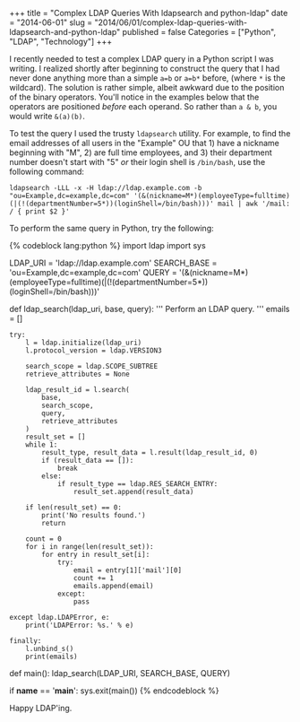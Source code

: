 +++
title = "Complex LDAP Queries With ldapsearch and python-ldap"
date = "2014-06-01"
slug = "2014/06/01/complex-ldap-queries-with-ldapsearch-and-python-ldap"
published = false
Categories = ["Python", "LDAP", "Technology"]
+++

I recently needed to test a complex LDAP query in a Python script I was writing. I realized shortly after beginning to construct the query that I had never done anything more than a simple `a=b` or `a=b*` before, (where `*` is the wildcard). The solution is rather simple, albeit awkward due to the position of the binary operators. You'll notice in the examples below that the operators are positioned _before_ each operand. So rather than `a & b`, you would write `&(a)(b)`.

To test the query I used the trusty `ldapsearch` utility. For example, to find the email addresses of all users in the "Example" OU that 1) have a nickname beginning with "M", 2) are full time employees, and 3) their department number doesn't start with "5" _or_ their login shell is `/bin/bash`, use the following command:

`ldapsearch -LLL -x -H ldap://ldap.example.com -b "ou=Example,dc=example,dc=com" '(&(nickname=M*)(employeeType=fulltime)(|(!(departmentNumber=5*))(loginShell=/bin/bash)))' mail | awk '/mail: / { print $2 }'`

To perform the same query in Python, try the following:

{% codeblock lang:python %}
import ldap
import sys
 
LDAP_URI = 'ldap://ldap.example.com'
SEARCH_BASE = 'ou=Example,dc=example,dc=com'
QUERY = '(&(nickname=M*)(employeeType=fulltime)(|(!(departmentNumber=5*))(loginShell=/bin/bash)))'
 
 
def ldap_search(ldap_uri, base, query):
  '''
  Perform an LDAP query.
  '''
    emails = []
 
    try:
        l = ldap.initialize(ldap_uri)
        l.protocol_version = ldap.VERSION3
 
        search_scope = ldap.SCOPE_SUBTREE
        retrieve_attributes = None
 
        ldap_result_id = l.search(
            base,
            search_scope,
            query,
            retrieve_attributes
        )
        result_set = []
        while 1:
            result_type, result_data = l.result(ldap_result_id, 0)
            if (result_data == []):
                break
            else:
                if result_type == ldap.RES_SEARCH_ENTRY:
                    result_set.append(result_data)
 
        if len(result_set) == 0:
            print('No results found.')
            return
 
        count = 0
        for i in range(len(result_set)):
            for entry in result_set[i]:
                try:
                    email = entry[1]['mail'][0]
                    count += 1
                    emails.append(email)
                except:
                    pass
 
    except ldap.LDAPError, e:
        print('LDAPError: %s.' % e)
 
    finally:
        l.unbind_s()
        print(emails)
 
 
def main():
    ldap_search(LDAP_URI, SEARCH_BASE, QUERY)
 
 
if __name__ == '__main__':
    sys.exit(main())
{% endcodeblock %}

Happy LDAP'ing.
